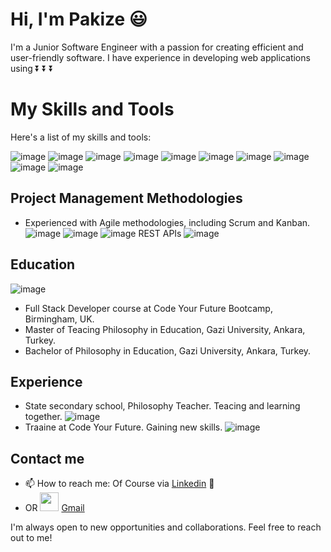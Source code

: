 # Hi, I'm Pakize :smiley:

I'm a Junior Software Engineer with a passion for creating efficient and user-friendly software. I have experience in developing web applications using 
⏬ ⏬ ⏬

# My Skills and Tools

Here's a list of my skills and tools:



![image](https://user-images.githubusercontent.com/97640517/216845082-685ecd71-1a26-477b-8631-3d5a31e219d3.png) ![image](https://user-images.githubusercontent.com/97640517/216845120-10d699ea-4212-4ec5-bc07-eedbe7d7257e.png) ![image](https://user-images.githubusercontent.com/97640517/216845157-49be5871-72ef-4eed-a92e-63d4df49ae49.png) ![image](https://user-images.githubusercontent.com/97640517/216728511-c0d6ec67-0675-4c6f-95e7-cfac877bf5ce.png)  ![image](https://user-images.githubusercontent.com/97640517/216728153-7cad6049-29d1-4665-bce9-4f8d2b13863d.png)  ![image](https://user-images.githubusercontent.com/97640517/216726721-edadde22-b734-494e-bd3f-24a22ca5932c.png)   ![image](https://user-images.githubusercontent.com/97640517/216727740-bdd3d178-186d-462e-a039-877ea367a5e9.png)   ![image](https://user-images.githubusercontent.com/97640517/216727393-ae82d707-38b0-474b-8741-58c1d67415ff.png)   ![image](https://user-images.githubusercontent.com/97640517/216845290-0a4672d8-4d9a-436b-882d-d8f3dd74ef59.png) ![image](https://user-images.githubusercontent.com/97640517/216845322-cfcf11a8-b9af-4792-99d8-326332f0c765.png)

 ## Project Management Methodologies
- Experienced with Agile methodologies, including Scrum and Kanban. 
![image](https://user-images.githubusercontent.com/97640517/216845415-308c9bbc-8c55-4774-bf18-d6f3fe01c1b5.png)
![image](https://user-images.githubusercontent.com/97640517/216845484-3d246f6b-29ab-4c79-b3d8-fb31af67dc1d.png)
![image](https://user-images.githubusercontent.com/97640517/216845512-4d71371e-31cc-4b86-8edf-336bef2d00bb.png)
 REST APIs
![image](https://user-images.githubusercontent.com/97640517/216845646-0531fe49-ff73-439e-b21b-a31432a5e53f.png)

## Education
![image](https://user-images.githubusercontent.com/97640517/216846191-40908f8a-3531-48f5-8c25-5b8bafd67de7.png)
- Full Stack Developer course at Code Your Future Bootcamp, Birmingham, UK.
- Master of Teacing Philosophy in Education, Gazi University, Ankara, Turkey. 
- Bachelor of Philosophy in Education, Gazi University, Ankara, Turkey.


## Experience
- State secondary school, Philosophy Teacher. Teacing and learning together. ![image](https://user-images.githubusercontent.com/97640517/216846025-913f0b82-925f-439f-a40b-91aecc386d38.png)
- Traaine at Code Your Future. Gaining new skills. ![image](https://user-images.githubusercontent.com/97640517/216846054-594362a6-a8f9-4df7-9449-6fe507e89b7a.png)


## Contact me
- 📫 How to reach me: Of Course via [Linkedin](https://www.linkedin.com/in/pakize-bozkurt-36927322b/) 👀
- OR [<img src="https://icon-library.net/images/gmail-icon-png/gmail-icon-png-21.jpg" width="30" height="30">](https://icons8.com/icon/tnnUFgHrPmR0/gmail-logo)
[Gmail](pakiozihak@gmail.com)


I'm always open to new opportunities and collaborations. Feel free to reach out to me!

